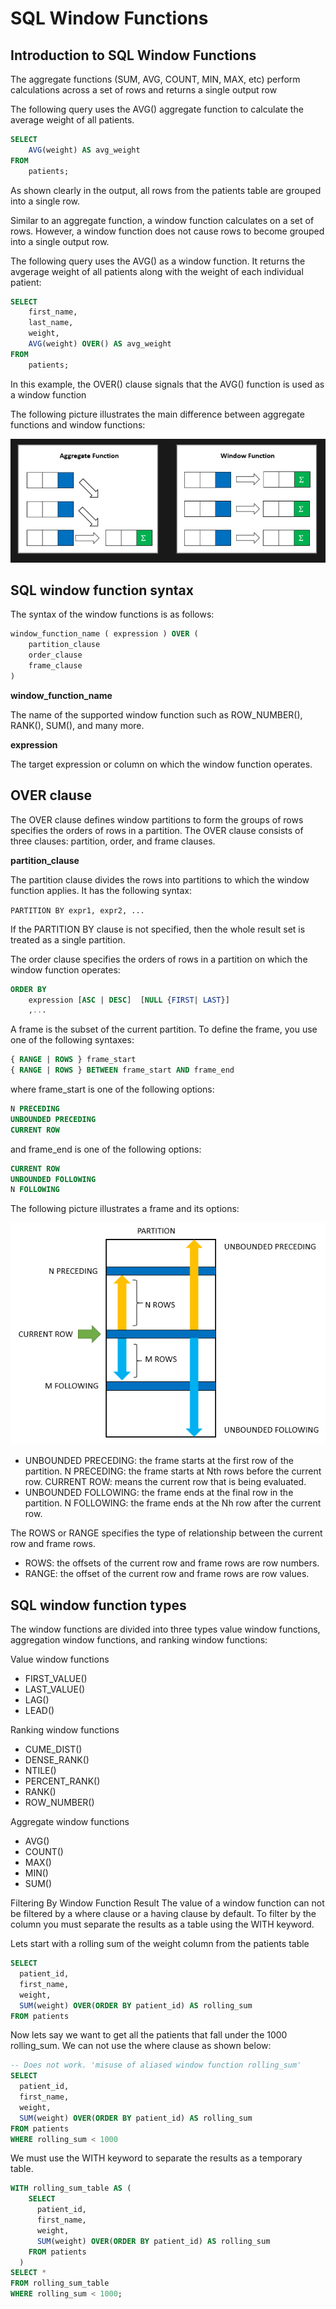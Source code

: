 # SQL Window Functions

## Introduction to SQL Window Functions

The aggregate functions (SUM, AVG, COUNT, MIN, MAX, etc) perform calculations across a set of rows and returns a single output row

The following query uses the AVG() aggregate function to calculate the average weight of all patients.

```sql
SELECT 
    AVG(weight) AS avg_weight
FROM
    patients;
```

As shown clearly in the output, all rows from the patients table are grouped into a single row.

Similar to an aggregate function, a window function calculates on a set of rows. However, a window function does not cause rows to become grouped into a single output row.

The following query uses the AVG() as a window function. It returns the avgerage weight of all patients along with the weight of each individual patient:

```sql
SELECT 
    first_name,
    last_name,
    weight,
    AVG(weight) OVER() AS avg_weight
FROM
    patients;
```

In this example, the OVER() clause signals that the AVG() function is used as a window function

The following picture illustrates the main difference between aggregate functions and window functions:

![alt text](winfunbas.png)

## SQL window function syntax

The syntax of the window functions is as follows:

```sql
window_function_name ( expression ) OVER (
    partition_clause
    order_clause
    frame_clause
)
```

**window_function_name**

The name of the supported window function such as ROW_NUMBER(), RANK(), SUM(), and many more.

**expression**

The target expression or column on which the window function operates.

## OVER clause

The OVER clause defines window partitions to form the groups of rows specifies the orders of rows in a partition. The OVER clause consists of three clauses: partition, order, and frame clauses.

**partition_clause**

The partition clause divides the rows into partitions to which the window function applies. It has the following syntax:

`PARTITION BY expr1, expr2, ...`

If the PARTITION BY clause is not specified, then the whole result set is treated as a single partition.

The order clause specifies the orders of rows in a partition on which the window function operates:

```sql
ORDER BY 
    expression [ASC | DESC]  [NULL {FIRST| LAST}]
    ,...
```

A frame is the subset of the current partition. To define the frame, you use one of the following syntaxes:

```sql
{ RANGE | ROWS } frame_start
{ RANGE | ROWS } BETWEEN frame_start AND frame_end
```

where frame_start is one of the following options:

```sql
N PRECEDING
UNBOUNDED PRECEDING
CURRENT ROW
```

and frame_end is one of the following options:

```sql
CURRENT ROW
UNBOUNDED FOLLOWING
N FOLLOWING
```

The following picture illustrates a frame and its options:

![alt text](winfunbas2.png)

- UNBOUNDED PRECEDING: the frame starts at the first row of the partition.
N PRECEDING: the frame starts at Nth rows before the current row.
CURRENT ROW: means the current row that is being evaluated.
- UNBOUNDED FOLLOWING: the frame ends at the final row in the partition.
N FOLLOWING: the frame ends at the Nh row after the current row.

The ROWS or RANGE specifies the type of relationship between the current row and frame rows.

- ROWS: the offsets of the current row and frame rows are row numbers.
- RANGE: the offset of the current row and frame rows are row values.

## SQL window function types

The window functions are divided into three types value window functions, aggregation window functions, and ranking window functions:

Value window functions

- FIRST_VALUE()
- LAST_VALUE()
- LAG()
- LEAD()

Ranking window functions

- CUME_DIST()
- DENSE_RANK()
- NTILE()
- PERCENT_RANK()
- RANK()
- ROW_NUMBER()

Aggregate window functions

- AVG()
- COUNT()
- MAX()
- MIN()
- SUM()

Filtering By Window Function Result
The value of a window function can not be filtered by a where clause or a having clause by default. To filter by the column you must separate the results as a table using the WITH keyword.

Lets start with a rolling sum of the weight column from the patients table

```sql
SELECT
  patient_id,
  first_name,
  weight,
  SUM(weight) OVER(ORDER BY patient_id) AS rolling_sum
FROM patients
```

Now lets say we want to get all the patients that fall under the 1000 rolling_sum. We can not use the where clause as shown below:

```sql
-- Does not work. 'misuse of aliased window function rolling_sum'
SELECT
  patient_id,
  first_name,
  weight,
  SUM(weight) OVER(ORDER BY patient_id) AS rolling_sum
FROM patients
WHERE rolling_sum < 1000
```

We must use the WITH keyword to separate the results as a temporary table.

```sql
WITH rolling_sum_table AS (
    SELECT
      patient_id,
      first_name,
      weight,
      SUM(weight) OVER(ORDER BY patient_id) AS rolling_sum
    FROM patients
  )
SELECT *
FROM rolling_sum_table
WHERE rolling_sum < 1000;
```